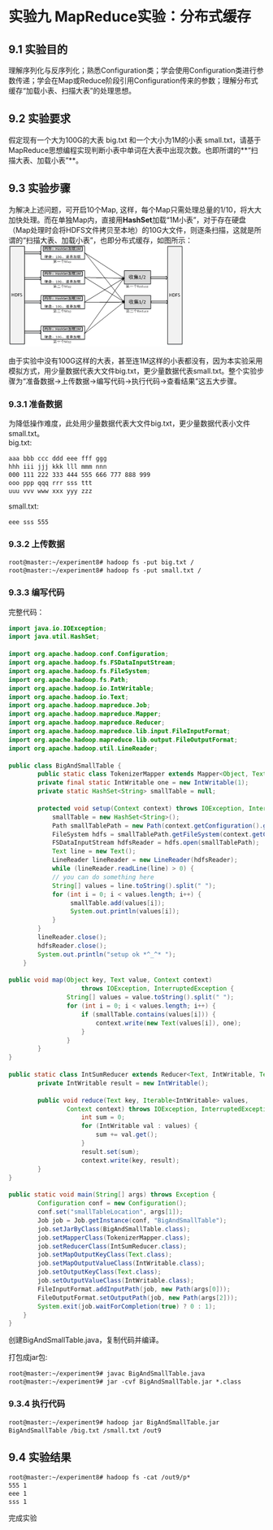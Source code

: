 ﻿# 实验九  MapReduce实验：分布式缓存

## 9.1 实验目的
理解序列化与反序列化；熟悉Configuration类；学会使用Configuration类进行参数传递；学会在Map或Reduce阶段引用Configuration传来的参数；理解分布式缓存“加载小表、扫描大表”的处理思想。

## 9.2 实验要求
假定现有一个大为100G的大表 big.txt 和一个大小为1M的小表 small.txt，请基于MapReduce思想编程实现判断小表中单词在大表中出现次数。也即所谓的**“扫描大表、加载小表”**。

## 9.3 实验步骤
为解决上述问题，可开启10个Map, 这样，每个Map只需处理总量的1/10，将大大加快处理。而在单独Map内，直接用**HashSet**加载“1M小表”，对于存在硬盘（Map处理时会将HDFS文件拷贝至本地）的10G大文件，则逐条扫描，这就是所谓的“扫描大表、加载小表”，也即分布式缓存，如图所示：  
![图](./images/cache.png)  

由于实验中没有100G这样的大表，甚至连1M这样的小表都没有，因为本实验采用模拟方式，用少量数据代表大文件big.txt，更少量数据代表small.txt。整个实验步骤为“准备数据->上传数据->编写代码->执行代码->查看结果”这五大步骤。

### 9.3.1 准备数据
为降低操作难度，此处用少量数据代表大文件big.txt，更少量数据代表小文件small.txt。  
big.txt:  
```
aaa bbb ccc ddd eee fff ggg
hhh iii jjj kkk lll mmm nnn
000 111 222 333 444 555 666 777 888 999
ooo ppp qqq rrr sss ttt
uuu vvv www xxx yyy zzz
```
small.txt:   
```
eee sss 555
```

### 9.3.2 上传数据
```
root@master:~/experiment8# hadoop fs -put big.txt /
root@master:~/experiment8# hadoop fs -put small.txt /
```

### 9.3.3 编写代码
完整代码：  
```java
import java.io.IOException;
import java.util.HashSet;

import org.apache.hadoop.conf.Configuration;
import org.apache.hadoop.fs.FSDataInputStream;
import org.apache.hadoop.fs.FileSystem;
import org.apache.hadoop.fs.Path;
import org.apache.hadoop.io.IntWritable;
import org.apache.hadoop.io.Text;
import org.apache.hadoop.mapreduce.Job;
import org.apache.hadoop.mapreduce.Mapper;
import org.apache.hadoop.mapreduce.Reducer;
import org.apache.hadoop.mapreduce.lib.input.FileInputFormat;
import org.apache.hadoop.mapreduce.lib.output.FileOutputFormat;
import org.apache.hadoop.util.LineReader;
 
public class BigAndSmallTable {
        public static class TokenizerMapper extends Mapper<Object, Text, Text, IntWritable> {
        private final static IntWritable one = new IntWritable(1);
        private static HashSet<String> smallTable = null;
 
        protected void setup(Context context) throws IOException, InterruptedException {
            smallTable = new HashSet<String>();
            Path smallTablePath = new Path(context.getConfiguration().get("smallTableLocation"));
            FileSystem hdfs = smallTablePath.getFileSystem(context.getConfiguration());
            FSDataInputStream hdfsReader = hdfs.open(smallTablePath);
            Text line = new Text();
            LineReader lineReader = new LineReader(hdfsReader);
            while (lineReader.readLine(line) > 0) {
            // you can do something here
            String[] values = line.toString().split(" ");
            for (int i = 0; i < values.length; i++) {
                 smallTable.add(values[i]);
                 System.out.println(values[i]);
            }
        }
        lineReader.close();
        hdfsReader.close();
        System.out.println("setup ok *^_^* ");
    }
 
public void map(Object key, Text value, Context context) 
                    throws IOException, InterruptedException {
                String[] values = value.toString().split(" ");
                for (int i = 0; i < values.length; i++) {
                    if (smallTable.contains(values[i])) {
                        context.write(new Text(values[i]), one);
                    }
                }
        }
}
 
public static class IntSumReducer extends Reducer<Text, IntWritable, Text, IntWritable> {
        private IntWritable result = new IntWritable();
 
        public void reduce(Text key, Iterable<IntWritable> values,
                Context context) throws IOException, InterruptedException {
                    int sum = 0;
                    for (IntWritable val : values) {
                        sum += val.get();
                    }
                    result.set(sum);
                    context.write(key, result);
        }
}
 
public static void main(String[] args) throws Exception {
        Configuration conf = new Configuration();
        conf.set("smallTableLocation", args[1]);
        Job job = Job.getInstance(conf, "BigAndSmallTable");
        job.setJarByClass(BigAndSmallTable.class);
        job.setMapperClass(TokenizerMapper.class);
        job.setReducerClass(IntSumReducer.class);
        job.setMapOutputKeyClass(Text.class);
        job.setMapOutputValueClass(IntWritable.class);
        job.setOutputKeyClass(Text.class);
        job.setOutputValueClass(IntWritable.class);
        FileInputFormat.addInputPath(job, new Path(args[0]));
        FileOutputFormat.setOutputPath(job, new Path(args[2]));
        System.exit(job.waitForCompletion(true) ? 0 : 1);
    }
}
```
创建BigAndSmallTable.java，复制代码并编译。　

打包成jar包: 
```
root@master:~/experiment9# javac BigAndSmallTable.java 
root@master:~/experiment9# jar -cvf BigAndSmallTable.jar *.class
```
### 9.3.4 执行代码
```
root@master:~/experiment9# hadoop jar BigAndSmallTable.jar BigAndSmallTable /big.txt /small.txt /out9
```

## 9.4 实验结果
```
root@master:~/experiment8# hadoop fs -cat /out9/p*
555	1
eee	1
sss	1
```
完成实验



